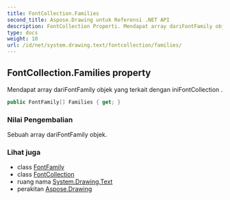 ```yaml
---
title: FontCollection.Families
second_title: Aspose.Drawing untuk Referensi .NET API
description: FontCollection Properti. Mendapat array dariFontFamily objek yang terkait dengan iniFontCollection .
type: docs
weight: 10
url: /id/net/system.drawing.text/fontcollection/families/
---
```

## FontCollection.Families property

Mendapat array dariFontFamily objek yang terkait dengan iniFontCollection .

```csharp
public FontFamily[] Families { get; }
```

### Nilai Pengembalian

Sebuah array dariFontFamily objek.

### Lihat juga

* class [FontFamily](../../../system.drawing/fontfamily/)
* class [FontCollection](../)
* ruang nama [System.Drawing.Text](../../fontcollection/)
* perakitan [Aspose.Drawing](../../../)


